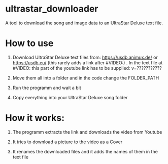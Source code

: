 # ultrastar_downloader
A tool to download the song and image data to an UltraStar Deluxe text file.


# How to use
1. Download UltraStar Deluxe text files from: https://usdb.animux.de/ or https://usdb.eu/ (this rarely adds a link after #VIDEO:) . In the text file at #VIDEO: this part of the youtube link has to be supplied: v=???????????

2. Move them all into a folder and in the code change the FOLDER_PATH

3. Run the programm and wait a bit

4. Copy everything into your UltraStar Deluxe song folder


# How it works:
1. The programm extracts the link and downloads the video from Youtube

2. It tries to download a picture to the video as a Cover
  
3. It renames the downloaded files and it adds the names of them in the text file
